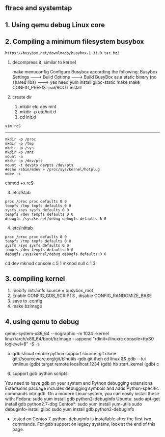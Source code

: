 ftrace and systemtap
----------------------------
## 1. Using qemu debug Linux core

## 2. Compiling a minimum filesystem busybox
    https://busybox.net/downloads/busybox-1.31.0.tar.bz2
   1) decompress it, similar to kernel
   
      make menuconfig
      Configure Busybox according the following:
      Busybox Settings ---> Build Options ---> Build BusyBox as a static binary (no shared libs) ---> yes
      need yum install glibc-static
      make 
      make CONFIG_PREFIX=`pwd`/ROOT install
   2) create dir

       1) mkdir etc dev mnt
       2) mkdir -p etc/init.d
       3) cd init.d

    vim rcS
   ------------
    mkdir -p /proc
    mkdir -p /tmp
    mkdir -p /sys
    mkdir -p /mnt
    mount -a
    mkdir -p /dev/pts
    mount -t devpts devpts /dev/pts
    #echo /sbin/mdev > /proc/sys/kernel/hotplug
    mdev -s

   chmod +x rcS
   
   3)  etc/fstab
   
    proc /proc proc defaults 0 0
    tempfs /tmp tmpfs defaults 0 0
    sysfs /sys sysfs defaults 0 0
    tempfs /dev tempfs defaults 0 0
    debugfs /sys/kernel/debug debugfs defaults 0 0

  4) etc/inittab

    proc /proc proc defaults 0 0
    tempfs /tmp tmpfs defaults 0 0
    sysfs /sys sysfs defaults 0 0
    tempfs /dev tempfs defaults 0 0
    debugfs /sys/kernel/debug debugfs defaults 0 0

cd dev
mknod console c 5 1
mknod null c 1 3

## 3. compiling kernel
  1) modify initramfs source = busybox_root
  2) Enable CONFIG_GDB_SCRIPTS , disable CONFIG_RANDOMIZE_BASE
  3) save to .config
  4) make bzImage

## 4. using qemu to debug
  qemu-system-x86_64 --nographic -m 1024 -kernel linux/arch/x86_64/boot/bzImage --append "rdinit=/linuxrc console=ttyS0 loglevel=8" -S -s

5. gdb
  shoud enable python support
  source:
  git clone git://sourceware.org/git/binutils-gdb.git
then
  cd linux && gdb --tui vmlinux
 (gdb) target remote localhost:1234
 (gdb) hb start_kernel
 (gdb) c

6. support gdb python scripts

You need to have gdb on your system and Python debugging extensions. Extensions package includes debugging symbols and adds Python-specific
 commands into gdb. On a modern Linux system, you can easily install these with:
Fedora:
    sudo yum install gdb python2-debuginfo 
Ubuntu:
    sudo apt-get install gdb python2.7-dbg 
Centos*:
    sudo yum install yum-utils
    sudo debuginfo-install glibc
    sudo yum install gdb python2-debuginfo 
* tested on Centos 7. python-debuginfo is installable after the first two commands.
For gdb support on legacy systems, look at the end of this page. 
